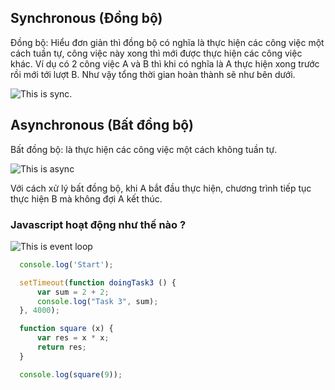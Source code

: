## Synchronous (Đồng bộ)

Đồng bộ: Hiểu đơn giản thì đồng bộ có nghĩa là thực hiện các công việc một cách tuần tự, công việc này xong thì mới được thực hiện các công việc khác. Ví dụ có 2 công việc A và B thì khi có nghĩa là A thực hiện xong trước rồi mới tới lượt B. Như vậy tổng thời gian hoàn thành sẽ như bên dưới.

![This is sync.](/assets/images/sync.png "This is sync image.")

## Asynchronous (Bất đồng bộ)

Bất đồng bộ: là thực hiện các công việc một cách không tuần tự.

![This is async](/assets/images/async.png "This is async image.")

Với cách xử lý bất đồng bộ, khi A bắt đầu thực hiện, chương trình tiếp tục thực hiện B mà không đợi A kết thúc.

### Javascript hoạt động như thế nào ?

![This is event loop](/assets/images/event-loop.gif "This is event loop gif")

```javascript
  console.log('Start');

  setTimeout(function doingTask3 () {
      var sum = 2 + 2;
      console.log("Task 3", sum); 
  }, 4000);

  function square (x) {
      var res = x * x;
      return res;
  }

  console.log(square(9));
```

